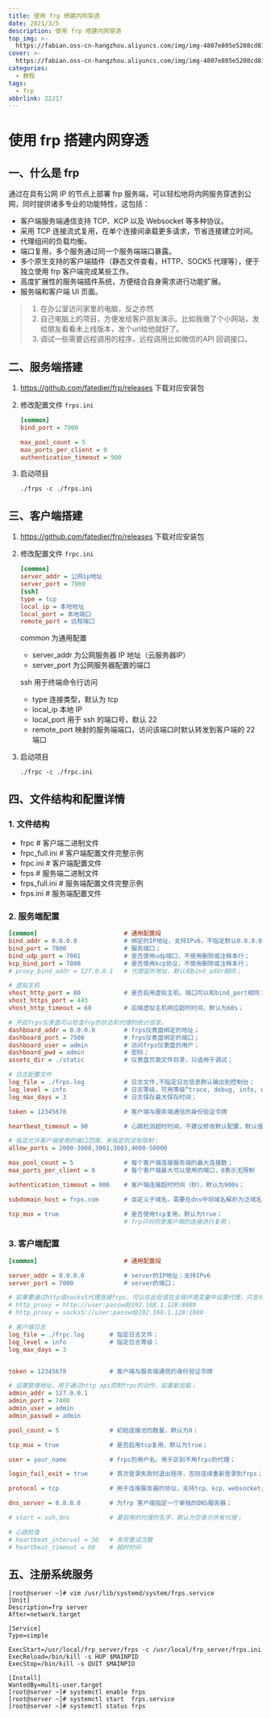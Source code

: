 ```yaml
---
title: 使用 frp 搭建内网穿透
date: 2021/3/5
description: 使用 frp 搭建内网穿透
top_img: >-
  https://fabian.oss-cn-hangzhou.aliyuncs.com/img/img-4807e805e5208cd813eeb4870650afcc.jpg
cover: >-
  https://fabian.oss-cn-hangzhou.aliyuncs.com/img/img-4807e805e5208cd813eeb4870650afcc.jpg
categories:
  - 教程
tags:
  - frp
abbrlink: 22217
---
```


# 使用 frp 搭建内网穿透

## 一、什么是 frp

通过在具有公网 IP 的节点上部署 frp 服务端，可以轻松地将内网服务穿透到公网，同时提供诸多专业的功能特性，这包括：

- 客户端服务端通信支持 TCP、KCP 以及 Websocket 等多种协议。
- 采用 TCP 连接流式复用，在单个连接间承载更多请求，节省连接建立时间。
- 代理组间的负载均衡。
- 端口复用，多个服务通过同一个服务端端口暴露。
- 多个原生支持的客户端插件（静态文件查看，HTTP、SOCK5 代理等），便于独立使用 frp 客户端完成某些工作。
- 高度扩展性的服务端插件系统，方便结合自身需求进行功能扩展。
- 服务端和客户端 UI 页面。

> 1. 在办公室访问家里的电脑，反之亦然 
> 2. 自己电脑上的项目，方便发给客户朋友演示。比如我做了个小网站，发给朋友看看未上线版本，发个url给他就好了。
> 3. 调试一些需要远程调用的程序，远程调用比如微信的API 回调接口。



## 二、服务端搭建

1. https://github.com/fatedier/frp/releases 下载对应安装包

2. 修改配置文件 `frps.ini`

   ~~~ini
   [common]
   bind_port = 7000  
   
   max_pool_count = 5
   max_ports_per_client = 0
   authentication_timeout = 900
   ~~~

3. 启动项目

   ~~~shell
   ./frps -c ./frps.ini 
   ~~~

## 三、客户端搭建

1. https://github.com/fatedier/frp/releases 下载对应安装包

2. 修改配置文件 `frpc.ini`

   ~~~ini
   [common]
   server_addr = 公网ip地址
   server_port = 7000
   [ssh]
   type = tcp
   local_ip = 本地地址
   local_port = 本地端口
   remote_port = 远程端口
   ~~~

   common 为通用配置

   - server_addr 为公网服务器 IP 地址（云服务器IP）
   - server_port 为公网服务器配置的端口

   ssh 用于终端命令行访问

   - type 连接类型，默认为 tcp
   - local_ip 本地 IP 
   - local_port 用于 ssh 的端口号，默认 22
   - remote_port 映射的服务端端口，访问该端口时默认转发到客户端的 22 端口

3. 启动项目

   ~~~shell
   ./frpc -c ./frpc.ini 
   ~~~



## 四、文件结构和配置详情

### 1. 文件结构

- frpc                    # 客户端二进制文件 
- frpc_full.ini           # 客户端配置文件完整示例 
- frpc.ini                # 客户端配置文件 
- frps                    # 服务端二进制文件 
- frps_full.ini           # 服务端配置文件完整示例 
- frps.ini              # 服务端配置文件

### 2. 服务端配置

~~~ini
[common]                        # 通用配置段
bind_addr = 0.0.0.0             # 绑定的IP地址，支持IPv6，不指定默认0.0.0.0；
bind_port = 7000                # 服务端口；
bind_udp_port = 7001            # 是否使用udp端口，不使用删除或注释本行；
kcp_bind_port = 7000            # 是否使用kcp协议，不使用删除或注释本行；
# proxy_bind_addr = 127.0.0.1   # 代理监听地址，默认和bind_addr相同；

# 虚拟主机
vhost_http_port = 80            # 是否启用虚拟主机，端口可以和bind_port相同；
vhost_https_port = 443
vhost_http_timeout = 60         # 后端虚拟主机响应超时时间，默认为60s；

# 开启frps仪表盘可以检查frp的状态和代理的统计信息。
dashboard_addr = 0.0.0.0        # frps仪表盘绑定的地址；
dashboard_port = 7500           # frps仪表盘绑定的端口；
dashboard_user = admin          # 访问frps仪表盘的用户；     
dashboard_pwd = admin           # 密码；
assets_dir = ./static           # 仪表盘页面文件目录，只适用于调试；

# 日志配置文件
log_file = ./frps.log           # 日志文件,不指定日志信息默认输出到控制台；
log_level = info                # 日志等级，可用等级“trace, debug, info, warn, error”；
log_max_days = 3                # 日志保存最大保存时间；

token = 12345678                # 客户端与服务端通信的身份验证令牌

heartbeat_timeout = 90          # 心跳检测超时时间，不建议修改默认配置，默认值为90；？

# 指定允许客户端使用的端口范围，未指定则没有限制；
allow_ports = 2000-3000,3001,3003,4000-50000

max_pool_count = 5              # 每个客户端连接服务端的最大连接数；
max_ports_per_client = 0        # 每个客户端最大可以使用的端口，0表示无限制

authentication_timeout = 900    # 客户端连接超时时间（秒），默认为900s；

subdomain_host = frps.com       # 自定义子域名，需要在dns中将域名解析为泛域名；

tcp_mux = true                  # 是否使用tcp复用，默认为true；
                                # frp只对同意客户端的连接进行复用；
~~~

### 3. 客户端配置

~~~ini
[common]                        # 通用配置段

server_addr = 0.0.0.0           # server的IP地址；支持IPv6
server_port = 7000              # server的端口；

# 如果要通过http或socks5代理连接frps，可以在此处或在全局环境变量中设置代理，只支持tcp协议；
# http_proxy = http://user:passwd@192.168.1.128:8080
# http_proxy = socks5://user:passwd@192.168.1.128:1080

# 客户端日志
log_file = ./frpc.log       # 指定日志文件；
log_level = info            # 指定日志等级；
log_max_days = 3


token = 12345678            # 客户端与服务端通信的身份验证令牌

# 设置管理地址，用于通过http api控制frpc的动作，如重新加载；
admin_addr = 127.0.0.1
admin_port = 7400
admin_user = admin
admin_passwd = admin

pool_count = 5              # 初始连接池的数量，默认为0；

tcp_mux = true              # 是否启用tcp复用，默认为true；

user = your_name            # frpc的用户名，用于区别不用frpc的代理；

login_fail_exit = true      # 首次登录失败时退出程序，否则连续重新登录到frps；

protocol = tcp              # 用于连接服务器的协议，支持tcp、kcp、websocket;

dns_server = 8.8.8.8        # 为frp 客户端指定一个单独的DNS服务器；

# start = ssh,dns           # 要启用的代理的名字，默认为空表示所有代理；

# 心跳检查
# heartbeat_interval = 30   # 失败重试次数
# heartbeat_timeout = 90    # 超时时间
~~~



## 五、注册系统服务

~~~shell
[root@server ~]# vim /usr/lib/systemd/system/frps.service
[Unit]
Description=frp server
After=network.target

[Service]
Type=simple

ExecStart=/usr/local/frp_server/frps -c /usr/local/frp_server/frps.ini
ExecReload=/bin/kill -s HUP $MAINPID
ExecStop=/bin/kill -s QUIT $MAINPID

[Install]
WantedBy=multi-user.target
[root@server ~]# systemctl enable frps
[root@server ~]# systemctl start  frps.service
[root@server ~]# systemctl status frps
~~~

